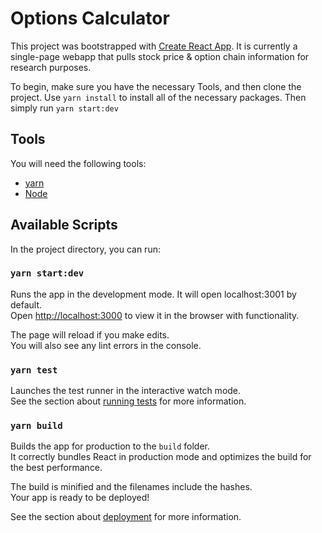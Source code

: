 # Options Calculator

This project was bootstrapped with [Create React App](https://github.com/facebook/create-react-app).
It is currently a single-page webapp that pulls stock price & option chain information for research purposes.

To begin, make sure you have the necessary Tools, and then clone the project. Use `yarn install` to install all of the necessary packages. Then simply run `yarn start:dev`

## Tools

You will need the following tools:
  * [yarn](https://yarnpkg.com/)
  * [Node](https://nodejs.org/en/)



## Available Scripts

In the project directory, you can run:

### `yarn start:dev`

Runs the app in the development mode. It will open localhost:3001 by default.\
Open [http://localhost:3000](http://localhost:3000) to view it in the browser with functionality.

The page will reload if you make edits.\
You will also see any lint errors in the console.

### `yarn test`

Launches the test runner in the interactive watch mode.\
See the section about [running tests](https://facebook.github.io/create-react-app/docs/running-tests) for more information.

### `yarn build`

Builds the app for production to the `build` folder.\
It correctly bundles React in production mode and optimizes the build for the best performance.

The build is minified and the filenames include the hashes.\
Your app is ready to be deployed!

See the section about [deployment](https://facebook.github.io/create-react-app/docs/deployment) for more information.
